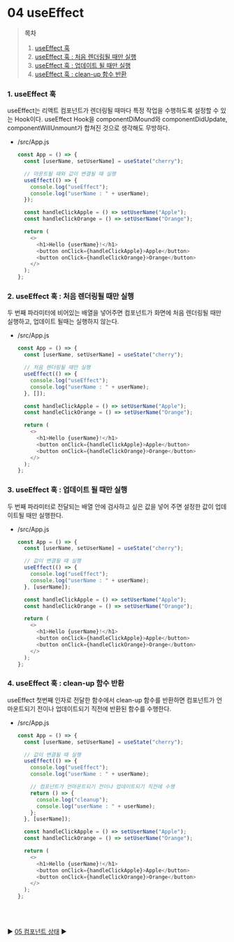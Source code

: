 # 04 useEffect

> **목차**
>
> 1. [useEffect 훅](#1-useeffect-훅)
> 2. [useEffect 훅 : 처음 렌더링될 때만 실행](#2-useeffect-훅--처음-렌더링될-때만-실행)
> 3. [useEffect 훅 : 업데이트 될 때만 실행](#3-useeffect-훅--업데이트-될-때만-실행)
> 4. [useEffect 훅 : clean-up 함수 반환](#4-useeffect-훅--clean-up-함수-반환)

### 1. useEffect 훅

useEffect는 리액트 컴포넌트가 렌더링될 때마다 특정 작업을 수행하도록 설정할 수 있는 Hook이다. useEffect Hook을 componentDiMound와 componentDidUpdate, componentWillUnmount가 합쳐진 것으로 생각해도 무방하다.

- /src/App.js

  ```javascript
  const App = () => {
    const [userName, setUserName] = useState("cherry");

    // 마운트될 때와 값이 변결될 때 실행
    useEffect(() => {
      console.log("useEffect");
      console.log("userName : " + userName);
    });

    const handleClickApple = () => setUserName("Apple");
    const handleClickOrange = () => setUserName("Orange");

    return (
      <>
        <h1>Hello {userName}!</h1>
        <button onClick={handleClickApple}>Apple</button>
        <button onClick={handleClickOrange}>Orange</button>
      </>
    );
  };
  ```

### 2. useEffect 훅 : 처음 렌더링될 때만 실행

두 번째 파라미터에 비어있는 배열을 넣어주면 컴포넌트가 화면에 처음 렌더링될 때만 실행하고, 업데이트 될때는 실행하지 않는다.

- /src/App.js

  ```javascript
  const App = () => {
    const [userName, setUserName] = useState("cherry");

    // 처음 렌더링될 때만 실행
    useEffect(() => {
      console.log("useEffect");
      console.log("userName : " + userName);
    }, []);

    const handleClickApple = () => setUserName("Apple");
    const handleClickOrange = () => setUserName("Orange");

    return (
      <>
        <h1>Hello {userName}!</h1>
        <button onClick={handleClickApple}>Apple</button>
        <button onClick={handleClickOrange}>Orange</button>
      </>
    );
  };
  ```

### 3. useEffect 훅 : 업데이트 될 때만 실행

두 번째 파라미터로 전달되는 배열 안에 검사하고 싶은 값을 넣어 주면 설정한 값이 업데이트될 때만 실행한다.

- /src/App.js

  ```javascript
  const App = () => {
    const [userName, setUserName] = useState("cherry");

    // 값이 변결될 때 실행
    useEffect(() => {
      console.log("useEffect");
      console.log("userName : " + userName);
    }, [userName]);

    const handleClickApple = () => setUserName("Apple");
    const handleClickOrange = () => setUserName("Orange");

    return (
      <>
        <h1>Hello {userName}!</h1>
        <button onClick={handleClickApple}>Apple</button>
        <button onClick={handleClickOrange}>Orange</button>
      </>
    );
  };
  ```

### 4. useEffect 훅 : clean-up 함수 반환

useEffect 첫번째 인자로 전달한 함수에서 clean-up 함수를 반환하면 컴포넌트가 언마운트되기 전이나 업데이트되기 직전에 반환된 함수를 수행한다.

- /src/App.js

  ```javascript
  const App = () => {
    const [userName, setUserName] = useState("cherry");

    // 값이 변결될 때 실행
    useEffect(() => {
      console.log("useEffect");
      console.log("userName : " + userName);

      // 컴포넌트가 언마운트되기 전이나 업데이트되기 직전에 수행
      return () => {
        console.log("cleanup");
        console.log("userName : " + userName);
      };
    }, [userName]);

    const handleClickApple = () => setUserName("Apple");
    const handleClickOrange = () => setUserName("Orange");

    return (
      <>
        <h1>Hello {userName}!</h1>
        <button onClick={handleClickApple}>Apple</button>
        <button onClick={handleClickOrange}>Orange</button>
      </>
    );
  };
  ```

<br/>  
<br/>

:arrow_forward: [05 컴포넌트 상태](./05%20%EC%BB%B4%ED%8F%AC%EB%84%8C%ED%8A%B8%20%EC%83%81%ED%83%9C.md) :arrow_forward:

